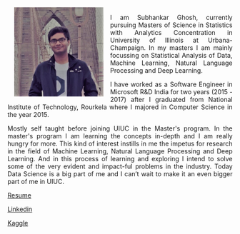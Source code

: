 <img align="left" src="SubhankarImage.jpg" width="200" height="200" hspace="15" >

<p align="justify" class="para">
I am Subhankar Ghosh, currently pursuing Masters of Science in Statistics with Analytics Concentration in University of Illinois at Urbana-Champaign. In my masters I am mainly focussing on Statistical Analysis of Data, Machine Learning, Natural Language Processing and Deep Learning.
</p>


<p align="justify" class="para">
I have worked as a Software Engineer in Microsoft R&D India for two years (2015 - 2017) after I graduated from National Institute of Technology, Rourkela where I majored in Computer Science in the year 2015.
</p>

<p align="justify" class="para">
Mostly self taught before joining UIUC in the Master's program. In the master's program I am learning the concepts in-depth and I am really hungry for more. This kind of interest instills in me the impetus for research in the field of  Machine Learning, Natural Language Processing and Deep Learning. And in this process of learning and exploring I intend to solve some of the very evident and impact-ful problems in the industry. Today Data Science is a big part of me and I can’t wait to make it an even bigger part
of me in UIUC.
</p>


   <a href="SubhankarResume.pdf">Resume</a>

   <a href="https://www.linkedin.com/in/subhankar-19">Linkedin</a>

   <a href="https://www.kaggle.com/sugh93">Kaggle</a>

